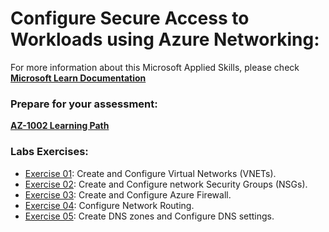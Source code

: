 


# Configure Secure Access to Workloads using Azure Networking:
For more information about this Microsoft Applied Skills, please check **[Microsoft Learn Documentation](https://learn.microsoft.com/en-us/credentials/applied-skills/configure-secure-workloads-use-azure-virtual-networking/)**

### Prepare for your assessment:
**[AZ-1002 Learning Path](https://learn.microsoft.com/en-us/training/paths/configure-secure-workloads-using-azure-virtual-networking/)**

### Labs Exercises:
- [Exercise 01](https://microsoftlearning.github.io/Configure-secure-access-to-workloads-with-Azure-virtual-networking-services/Instructions/Labs/LAB_01_virtual_networks.html): Create and Configure Virtual Networks (VNETs).
- [Exercise 02](https://microsoftlearning.github.io/Configure-secure-access-to-workloads-with-Azure-virtual-networking-services/Instructions/Labs/LAB_02_security_groups.html): Create and Configure network Security Groups (NSGs).
- [Exercise 03](https://microsoftlearning.github.io/Configure-secure-access-to-workloads-with-Azure-virtual-networking-services/Instructions/Labs/LAB_03_firewall.html): Create and Configure Azure Firewall.
- [Exercise 04](https://microsoftlearning.github.io/Configure-secure-access-to-workloads-with-Azure-virtual-networking-services/Instructions/Labs/LAB_04_route.html): Configure Network Routing.
- [Exercise 05](https://microsoftlearning.github.io/Configure-secure-access-to-workloads-with-Azure-virtual-networking-services/Instructions/Labs/LAB_05_domain_name.html): Create DNS zones and Configure DNS settings.
